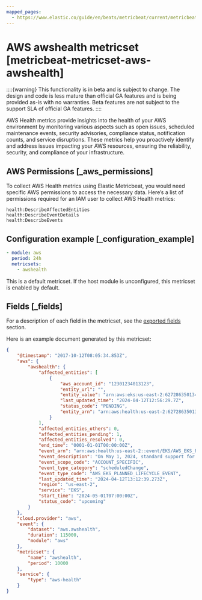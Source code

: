 ```yaml
---
mapped_pages:
  - https://www.elastic.co/guide/en/beats/metricbeat/current/metricbeat-metricset-aws-awshealth.html
---
```


<!-- This file is generated! See scripts/mage/docs_collector.go -->

# AWS awshealth metricset [metricbeat-metricset-aws-awshealth]

::::{warning}
This functionality is in beta and is subject to change. The design and code is less mature than official GA features and is being provided as-is with no warranties. Beta features are not subject to the support SLA of official GA features.
::::


AWS Health metrics provide insights into the health of your AWS environment by monitoring various aspects such as open issues, scheduled maintenance events, security advisories, compliance status, notification counts, and service disruptions. These metrics help you proactively identify and address issues impacting your AWS resources, ensuring the reliability, security, and compliance of your infrastructure.


## AWS Permissions [_aws_permissions]

To collect AWS Health metrics using Elastic Metricbeat, you would need specific AWS permissions to access the necessary data. Here’s a list of permissions required for an IAM user to collect AWS Health metrics:

```
health:DescribeAffectedEntities
health:DescribeEventDetails
health:DescribeEvents
```


## Configuration example [_configuration_example]

```yaml
- module: aws
  period: 24h
  metricsets:
    - awshealth
```

This is a default metricset. If the host module is unconfigured, this metricset is enabled by default.

## Fields [_fields]

For a description of each field in the metricset, see the [exported fields](/reference/metricbeat/exported-fields-aws.md) section.

Here is an example document generated by this metricset:

```json
{
    "@timestamp": "2017-10-12T08:05:34.853Z",
    "aws": {
        "awshealth": {
            "affected_entities": [
                {
                    "aws_account_id": "12301234013123",
                    "entity_url": "",
                    "entity_value": "arn:aws:eks:us-east-2:627286350134:cluster/XXXXXXXXXXXXX",
                    "last_updated_time": "2024-04-12T12:56:29.7Z",
                    "status_code": "PENDING",
                    "entity_arn": "arn:aws:health:us-east-2:627286350134:entity/YYYYYYYYYYYYYYYYYYYY"
                }
            ],
            "affected_entities_others": 0,
            "affected_entities_pending": 1,
            "affected_entities_resolved": 0,
            "end_time": "0001-01-01T00:00:00Z",
            "event_arn": "arn:aws:health:us-east-2::event/EKS/AWS_EKS_PLANNED_LIFECYCLE_EVENT/AWS_EKS_PLANNED_LIFECYCLE_EVENT_a7e64e77680080d19971a80f0131ff2239909cdbe7647dd57710b764b988f476",
            "event_description": "On May 1, 2024, standard support for Kubernetes version 1.25 in Amazon EKS will end. From May 2, 2024 all Amazon EKS clusters running on 1.25 will enter extended support and will remain in extended support until May 1, 2025.\n\nAfter May 1, 2025, Kubernetes 1.25 will no longer be supported on Amazon EKS, and all Amazon EKS clusters running on 1.25 will be automatically updated to Kubernetes version 1.26.\n\nYou are receiving this message because you currently have 1 or more Amazon EKS clusters running on Kubernetes version 1.25. A list of your impacted clusters can be found in the \"Affected resources\" tab.\n\nExtended support is currently in free preview and is available to all customers. Effective April 1 2024, your Amazon EKS clusters running on a Kubernetes version in extended support will be charged at $0.60 per cluster hour.\n\nIf you do not want to use extended support, we recommend that you update your 1.25 clusters to Kubernetes version 1.26 or newer before May 1, 2024. To learn more about the extended support for Kubernetes versions pricing, see our announcement [1]. For instructions on how to update your cluster(s), see the Amazon EKS service 'Updating an Amazon EKS cluster Kubernetes version' documentation [2].\n\nTo learn more on Kubernetes version support, see the 'Amazon EKS Kubernetes versions' documentation [3].\n\nFor any questions or assistance, please contact AWS Support [4].\n\n\n[1] https://aws.amazon.com/blogs/containers/amazon-eks-extended-support-for-kubernetes-versions-pricing/\n[2] https://docs.aws.amazon.com/eks/latest/userguide/update-cluster.html\n[3] https://docs.aws.amazon.com/eks/latest/userguide/kubernetes-versions.html\n[4] https://aws.amazon.com/support",
            "event_scope_code": "ACCOUNT_SPECIFIC",
            "event_type_category": "scheduledChange",
            "event_type_code": "AWS_EKS_PLANNED_LIFECYCLE_EVENT",
            "last_updated_time": "2024-04-12T13:12:39.273Z",
            "region": "us-east-2",
            "service": "EKS",
            "start_time": "2024-05-01T07:00:00Z",
            "status_code": "upcoming"
        }
    },
    "cloud.provider": "aws",
    "event": {
        "dataset": "aws.awshealth",
        "duration": 115000,
        "module": "aws"
    },
    "metricset": {
        "name": "awshealth",
        "period": 10000
    },
    "service": {
        "type": "aws-health"
    }
}
```
